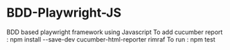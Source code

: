 # BDD-Playwright-JS
BDD based playwright framework using Javascript
To add cucumber report : npm install --save-dev cucumber-html-reporter rimraf
To run : npm test 
